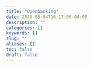 ```yaml
---
title: "Openbanking"
date: 2018-05-04T16:17:06-04:00
description: ""
categories: []
keywords: []
slug: ""
aliases: []
toc: false
draft: false
---
```

